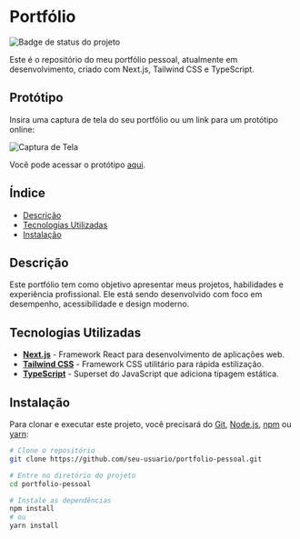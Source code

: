 # Portfólio

![Badge de status do projeto](https://img.shields.io/badge/status-em%20desenvolvimento-yellow)

Este é o repositório do meu portfólio pessoal, atualmente em desenvolvimento, criado com Next.js, Tailwind CSS e TypeScript.

## Protótipo

Insira uma captura de tela do seu portfólio ou um link para um protótipo online:

![Captura de Tela](link-da-imagem-exemplo.png)

Você pode acessar o protótipo [aqui](link-do-prototipo-online).

## Índice

- [Descrição](#descrição)
- [Tecnologias Utilizadas](#tecnologias-utilizadas)
- [Instalação](#instalação)

## Descrição

Este portfólio tem como objetivo apresentar meus projetos, habilidades e experiência profissional. Ele está sendo desenvolvido com foco em desempenho, acessibilidade e design moderno.

## Tecnologias Utilizadas

- **[Next.js](https://nextjs.org/)** - Framework React para desenvolvimento de aplicações web.
- **[Tailwind CSS](https://tailwindcss.com/)** - Framework CSS utilitário para rápida estilização.
- **[TypeScript](https://www.typescriptlang.org/)** - Superset do JavaScript que adiciona tipagem estática.

## Instalação

Para clonar e executar este projeto, você precisará do [Git](https://git-scm.com), [Node.js](https://nodejs.org/), [npm](https://www.npmjs.com/) ou [yarn](https://yarnpkg.com/):

```bash
# Clone o repositório
git clone https://github.com/seu-usuario/portfolio-pessoal.git

# Entre no diretório do projeto
cd portfolio-pessoal

# Instale as dependências
npm install 
# ou
yarn install
